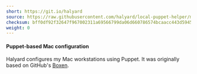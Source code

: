 ```yaml
---
short: https://git.io/halyard
source: https://raw.githubusercontent.com/halyard/local-puppet-helper/master/kickstart
checksum: bff0df92f32647f967002311a69566799da06d660786574bcaacc443d5945bc0
weight: 0
---
```

#### Puppet-based Mac configuration

Halyard configures my Mac workstations using Puppet.
It was originally based on GitHub's [Boxen](https://boxen.github.io).

